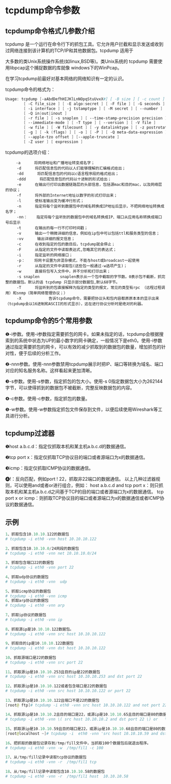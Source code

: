 # tcpdump命令参数 <!-- {docsify-ignore-all} -->


## tcpdump命令格式几参数介绍

tcpdump 是一个运行在命令行下的抓包工具。它允许用户拦截和显示发送或收到过网络连接到该计算机的TCP/IP和其他数据包。tcpdump 适用于

大多数的类Unix系统操作系统(如linux,BSD等)。类Unix系统的 tcpdump 需要使用libpcap这个捕捉数据的库就像 windows下的WinPcap。

在学习tcpdump前最好对基本网络的网络知识有一定的认识。


tcpdump命令的格式为：

```powershell
Usage: tcpdump [-aAbdDefhHIJKlLnNOpqStuUvxX#] [ -B size ] [ -c count ]
		[ -C file_size ] [ -E algo:secret ] [ -F file ] [ -G seconds ]
		[ -i interface ] [ -j tstamptype ] [ -M secret ] [ --number ]
		[ -Q in|out|inout ]
		[ -r file ] [ -s snaplen ] [ --time-stamp-precision precision ]
		[ --immediate-mode ] [ -T type ] [ --version ] [ -V file ]
		[ -w file ] [ -W filecount ] [ -y datalinktype ] [ -z postrotate-command ]
		[ -g ] [ -k (flags) ] [ -o ] [ -P ] [ -Q meta-data-expression ]
		[ --apple-tzo offset ] [--apple-truncate ]
		[ -Z user ] [ expression ]
```

tcpdump的选项介绍：

```
　   -a 　　　将网络地址和广播地址转变成名字；
　　　-d 　　　将匹配信息包的代码以人们能够理解的汇编格式给出；
　　　-dd 　　　将匹配信息包的代码以c语言程序段的格式给出；
　　　-ddd 　　　将匹配信息包的代码以十进制的形式给出；
　　　-e 　　　在输出行打印出数据链路层的头部信息，包括源mac和目的mac，以及网络层的协议；
　　　-f 　　　将外部的Internet地址以数字的形式打印出来；
　　　-l 　　　使标准输出变为缓冲行形式；
　　　-n 　　　指定将每个监听到数据包中的域名转换成IP地址后显示，不把网络地址转换成名字；
     -nn：    指定将每个监听到的数据包中的域名转换成IP、端口从应用名称转换成端口号后显示
　　　-t 　　　在输出的每一行不打印时间戳；
　　　-v 　　　输出一个稍微详细的信息，例如在ip包中可以包括ttl和服务类型的信息；
　　　-vv 　　　输出详细的报文信息；
　　　-c 　　　在收到指定的包的数目后，tcpdump就会停止；
　　　-F 　　　从指定的文件中读取表达式,忽略其它的表达式；
　　　-i 　　　指定监听的网络接口；
     -p：    将网卡设置为非混杂模式，不能与host或broadcast一起使用
　　　-r 　　　从指定的文件中读取包(这些包一般通过-w选项产生)；
　　　-w 　　　直接将包写入文件中，并不分析和打印出来；
     -s snaplen         snaplen表示从一个包中截取的字节数。0表示包不截断，抓完整的数据包。默认的话 tcpdump 只显示部分数据包,默认68字节。
　　　-T 　　　将监听到的包直接解释为指定的类型的报文，常见的类型有rpc （远程过程调用）和snmp（简单网络管理协议；）
     -X            告诉tcpdump命令，需要把协议头和包内容都原原本本的显示出来（tcpdump会以16进制和ASCII的形式显示），这在进行协议分析时是绝对的利器。
```

## tcpdump命令的5个常用参数

❶-i参数。使用-i参数指定需要抓包的网卡。如果未指定的话，tcpdump会根据搜索到的系统中状态为UP的最小数字的网卡确定，一般情况下是eth0。使用-i参数通过指定需要抓包的网卡，可以有效的减少抓取到的数据包的数量，增加抓包的针对性，便于后续的分析工作。
 
❷-nnn参数。使用-nnn参数禁用tcpdump展示时把IP、端口等转换为域名、端口对应的知名服务名称。这样看起来更加清晰。
 
❸-s参数。使用-s参数，指定抓包的包大小。使用-s 0指定数据包大小为262144字节，可以使得抓到的数据包不被截断，完整反映数据包的内容。
 
❹-c参数。使用-c参数，指定抓包的数量。
 
❺-w参数。使用-w参数指定抓包文件保存到文件，以便后续使用Wireshark等工具进行分析。


## tcpdump过滤器

❶host a.b.c.d：指定仅抓取本机和某主机a.b.c.d的数据通信。
 
❷tcp port x：指定仅抓取TCP协议目的端口或者源端口为x的数据通信。
 
❸icmp：指定仅抓取ICMP协议的数据通信。
 
❹!：反向匹配，例如port ! 22，抓取非22端口的数据通信。 以上几种过滤器规则，可以使用and或者or进行组合，例如： host a.b.c.d and tcp port x：则只抓取本机和某主机a.b.c.d之间基于TCP的目的端口或者源端口为x的数据通信。 tcp port x or icmp：则抓取TCP协议目的端口或者源端口为x的数据通信或者ICMP协议的数据通信。
 
## 示例

```powershell
1、抓取包含10.10.10.122的数据包
# tcpdump -i eth0 -vnn host 10.10.10.122
  
2、抓取包含10.10.10.0/24网段的数据包
# tcpdump -i eth0 -vnn net 10.10.10.0/24
  
3、抓取包含端口22的数据包
# tcpdump -i eth0 -vnn port 22
  
4、抓取udp协议的数据包
# tcpdump -i eth0 -vnn  udp
  
5、抓取icmp协议的数据包
# tcpdump -i eth0 -vnn icmp
6、抓取arp协议的数据包
# tcpdump -i eth0 -vnn arp
  
7、抓取ip协议的数据包
# tcpdump -i eth0 -vnn ip
  
8、抓取源ip是10.10.10.122数据包。
# tcpdump -i eth0 -vnn src host 10.10.10.122
  
9、抓取目的ip是10.10.10.122数据包
# tcpdump -i eth0 -vnn dst host 10.10.10.122
  
10、抓取源端口是22的数据包
# tcpdump -i eth0 -vnn src port 22
  
11、抓取源ip是10.10.10.253且目的ip是22的数据包
# tcpdump -i eth0 -vnn src host 10.10.10.253 and dst port 22
                  
12、抓取源ip是10.10.10.122或者包含端口是22的数据包
# tcpdump -i eth0 -vnn src host 10.10.10.122 or port 22
  
13、抓取源ip是10.10.10.122且端口不是22的数据包
[root@ ftp]# tcpdump -i eth0 -vnn src host 10.10.10.122 and not port 22
 
14、抓取源ip是10.10.10.2且目的端口是22，或源ip是10.10.10.65且目的端口是80的数据包。
# tcpdump -i eth0 -vnn \( src host 10.10.10.2 and dst port 22 \) or   \( src host 10.10.10.65 and dst port 80 \)
  
15、抓取源ip是10.10.10.59且目的端口是22，或源ip是10.10.10.68且目的端口是80的数据包。
[root@localhost ~]# tcpdump -i  eth0 -vnn 'src host 10.10.10.59 and dst port 22' or  ' src host 10.10.10.68 and dst port 80 '
  
16、把抓取的数据包记录存到/tmp/fill文件中，当抓取100个数据包后就退出程序。
# tcpdump –i eth0 -vnn -w  /tmp/fil1 -c 100
  
17、从/tmp/fill记录中读取tcp协议的数据包
# tcpdump –i eth0 -vnn -r  /tmp/fil1 tcp
  
18、从/tmp/fill记录中读取包含10.10.10.58的数据包
# tcpdump –i eth0 -vnn -r  /tmp/fil1 host  10.10.10.58
```
